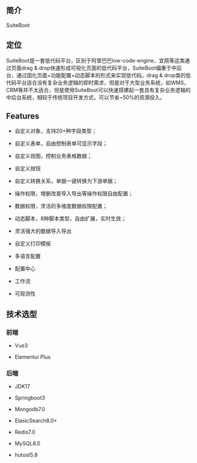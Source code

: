 ## 简介

SuiteBoot



## 定位

SuiteBoot是一套低代码平台，区别于阿里巴巴low-code-engine，宜搭等这类通过页面drag & drop快速形成可视化页面的低代码平台，SuiteBoot偏重于中后台，通过固化页面+功能配置+动态脚本的形式来实现低代码。drag & drop类的低代码平台适合没有复杂业务逻辑的即时需求，但是对于大型业务系统，如WMS，CRM等并不太适合，但是使用SuiteBoot可以快速搭建起一套具有复杂业务逻辑的中后台系统，相较于传统项目开发方式，可以节省~50%的资源投入。



## Features

- 自定义对象，支持20+种字段类型；

- 自定义表单，自由控制表单可显示字段；

- 自定义视图，控制业务表格数据；

- 自定义按钮

- 自定义转换关系，单据一键转换为下游单据；

- 操作权限，增删改查导入导出等操作权限自由配置；

- 数据权限，灵活的多维度数据权限配置；

- 动态脚本，8种脚本类型，自由扩展，实时生效；

- 灵活强大的数据导入导出

- 自定义打印模板

- 多语言配置

- 配置中心

- 工作流

- 可观测性



## 技术选型

### 前端

- Vue3

- Elementui Plus

### 后端

- JDK17

- Springboot3

- Mongodb7.0

- ElasicSearch8.0+

- Redis7.0

- MySQL8.0

- hutool5.8

